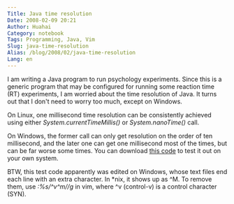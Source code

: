 ```yaml
---
Title: Java time resolution
Date: 2008-02-09 20:21
Author: Huahai
Category: notebook
Tags: Programming, Java, Vim
Slug: java-time-resolution
Alias: /blog/2008/02/java-time-resolution
Lang: en
---
```


I am writing a Java program to run psychology experiments. Since this is a generic program that may be configured for running some reaction time (RT) experiments, I am worried about the time resolution of Java. It turns out that I don't need to worry too much, except on Windows. 

On Linux, one millisecond time resolution can be consistently achieved using either *System.currentTimeMillis()* or *System.nanoTime()* call. 

On Windows, the former call can only get resolution on the order of ten millisecond, and the later one can get one millisecond most of the times, but can be far worse some times. You can download [this code](http://www.simongbrown.com/blog/2007/08/20/millisecond_accuracy_in_java.html) to test it out on your own system.

BTW, this test code apparently was edited on Windows, whose text files end each line with an extra character. In \*nix, it shows up as ^M. To remove them, use *:%s/^v^m//g* in vim, where ^v (control-v) is a control character (SYN).
